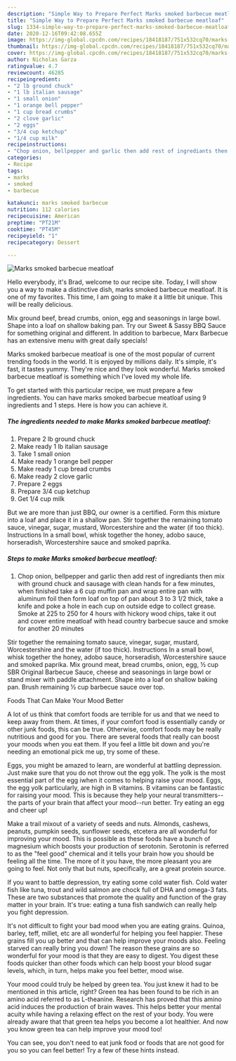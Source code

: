 ```yaml
---
description: "Simple Way to Prepare Perfect Marks smoked barbecue meatloaf"
title: "Simple Way to Prepare Perfect Marks smoked barbecue meatloaf"
slug: 1334-simple-way-to-prepare-perfect-marks-smoked-barbecue-meatloaf
date: 2020-12-16T09:42:08.655Z
image: https://img-global.cpcdn.com/recipes/18418187/751x532cq70/marks-smoked-barbecue-meatloaf-recipe-main-photo.jpg
thumbnail: https://img-global.cpcdn.com/recipes/18418187/751x532cq70/marks-smoked-barbecue-meatloaf-recipe-main-photo.jpg
cover: https://img-global.cpcdn.com/recipes/18418187/751x532cq70/marks-smoked-barbecue-meatloaf-recipe-main-photo.jpg
author: Nicholas Garza
ratingvalue: 4.7
reviewcount: 46285
recipeingredient:
- "2 lb ground chuck"
- "1 lb italian sausage"
- "1 small onion"
- "1 orange bell pepper"
- "1 cup bread crumbs"
- "2 clove garlic"
- "2 eggs"
- "3/4 cup ketchup"
- "1/4 cup milk"
recipeinstructions:
- "Chop onion, bellpepper and garlic then add rest of ingrediants then mix with ground chuck and sausage with clean hands for a few minutes, when finished take a 6 cup muffin pan and wrap entire pan with aluminum foil then form loaf on top of pan about 3 to 3 1/2 thick, take a knife and poke a hole in each cup on outside edge to collect grease. Smoke at 225 to 250 for 4 hours with hickory wood chips, take it out and cover entire meatloaf with head country barbecue sauce and smoke for another 20 minutes"
categories:
- Recipe
tags:
- marks
- smoked
- barbecue

katakunci: marks smoked barbecue 
nutrition: 112 calories
recipecuisine: American
preptime: "PT21M"
cooktime: "PT45M"
recipeyield: "1"
recipecategory: Dessert

---
```



![Marks smoked barbecue meatloaf](https://img-global.cpcdn.com/recipes/18418187/751x532cq70/marks-smoked-barbecue-meatloaf-recipe-main-photo.jpg)

Hello everybody, it's Brad, welcome to our recipe site. Today, I will show you a way to make a distinctive dish, marks smoked barbecue meatloaf. It is one of my favorites. This time, I am going to make it a little bit unique. This will be really delicious.

Mix ground beef, bread crumbs, onion, egg and seasonings in large bowl. Shape into a loaf on shallow baking pan. Try our Sweet &amp; Sassy BBQ Sauce for something original and different. In addition to barbecue, Marx Barbecue has an extensive menu with great daily specials!

Marks smoked barbecue meatloaf is one of the most popular of current trending foods in the world. It is enjoyed by millions daily. It's simple, it's fast, it tastes yummy. They're nice and they look wonderful. Marks smoked barbecue meatloaf is something which I've loved my whole life.


To get started with this particular recipe, we must prepare a few ingredients. You can have marks smoked barbecue meatloaf using 9 ingredients and 1 steps. Here is how you can achieve it.

<!--inarticleads1-->

##### The ingredients needed to make Marks smoked barbecue meatloaf:

1. Prepare 2 lb ground chuck
1. Make ready 1 lb italian sausage
1. Take 1 small onion
1. Make ready 1 orange bell pepper
1. Make ready 1 cup bread crumbs
1. Make ready 2 clove garlic
1. Prepare 2 eggs
1. Prepare 3/4 cup ketchup
1. Get 1/4 cup milk


But we are more than just BBQ, our owner is a certified. Form this mixture into a loaf and place it in a shallow pan. Stir together the remaining tomato sauce, vinegar, sugar, mustard, Worcestershire and the water (if too thick). Instructions In a small bowl, whisk together the honey, adobo sauce, horseradish, Worcestershire sauce and smoked paprika. 

<!--inarticleads2-->

##### Steps to make Marks smoked barbecue meatloaf:

1. Chop onion, bellpepper and garlic then add rest of ingrediants then mix with ground chuck and sausage with clean hands for a few minutes, when finished take a 6 cup muffin pan and wrap entire pan with aluminum foil then form loaf on top of pan about 3 to 3 1/2 thick, take a knife and poke a hole in each cup on outside edge to collect grease. Smoke at 225 to 250 for 4 hours with hickory wood chips, take it out and cover entire meatloaf with head country barbecue sauce and smoke for another 20 minutes


Stir together the remaining tomato sauce, vinegar, sugar, mustard, Worcestershire and the water (if too thick). Instructions In a small bowl, whisk together the honey, adobo sauce, horseradish, Worcestershire sauce and smoked paprika. Mix ground meat, bread crumbs, onion, egg, ½ cup SBR Original Barbecue Sauce, cheese and seasonings in large bowl or stand mixer with paddle attachment. Shape into a loaf on shallow baking pan. Brush remaining ½ cup barbecue sauce over top. 

Foods That Can Make Your Mood Better


A lot of us think that comfort foods are terrible for us and that we need to keep away from them. At times, if your comfort food is essentially candy or other junk foods, this can be true. Otherwise, comfort foods may be really nutritious and good for you. There are several foods that really can boost your moods when you eat them. If you feel a little bit down and you're needing an emotional pick me up, try some of these.

Eggs, you might be amazed to learn, are wonderful at battling depression. Just make sure that you do not throw out the egg yolk. The yolk is the most essential part of the egg iwhen it comes to helping raise your mood. Eggs, the egg yolk particularly, are high in B vitamins. B vitamins can be fantastic for raising your mood. This is because they help your neural transmitters--the parts of your brain that affect your mood--run better. Try eating an egg and cheer up!

Make a trail mixout of a variety of seeds and nuts. Almonds, cashews, peanuts, pumpkin seeds, sunflower seeds, etcetera are all wonderful for improving your mood. This is possible as these foods have a bunch of magnesium which boosts your production of serotonin. Serotonin is referred to as the "feel good" chemical and it tells your brain how you should be feeling all the time. The more of it you have, the more pleasant you are going to feel. Not only that but nuts, specifically, are a great protein source.

If you want to battle depression, try eating some cold water fish. Cold water fish like tuna, trout and wild salmon are chock full of DHA and omega-3 fats. These are two substances that promote the quality and function of the gray matter in your brain. It's true: eating a tuna fish sandwich can really help you fight depression. 

It's not difficult to fight your bad mood when you are eating grains. Quinoa, barley, teff, millet, etc are all wonderful for helping you feel happier. These grains fill you up better and that can help improve your moods also. Feeling starved can really bring you down! The reason these grains are so wonderful for your mood is that they are easy to digest. You digest these foods quicker than other foods which can help boost your blood sugar levels, which, in turn, helps make you feel better, mood wise.

Your mood could truly be helped by green tea. You just knew it had to be mentioned in this article, right? Green tea has been found to be rich in an amino acid referred to as L-theanine. Research has proved that this amino acid induces the production of brain waves. This helps better your mental acuity while having a relaxing effect on the rest of your body. You were already aware that that green tea helps you become a lot healthier. And now you know green tea can help improve your mood too!

You can see, you don't need to eat junk food or foods that are not good for you so you can feel better! Try  a few  of  these  hints  instead.

